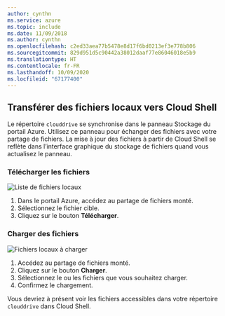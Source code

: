 ```yaml
---
author: cynthn
ms.service: azure
ms.topic: include
ms.date: 11/09/2018
ms.author: cynthn
ms.openlocfilehash: c2ed33aea77b5478e8d17f6bd0213ef3e778b806
ms.sourcegitcommit: 829d951d5c90442a38012daaf77e86046018e5b9
ms.translationtype: HT
ms.contentlocale: fr-FR
ms.lasthandoff: 10/09/2020
ms.locfileid: "67177400"
---
```

## <a name="transfer-local-files-to-cloud-shell"></a>Transférer des fichiers locaux vers Cloud Shell
Le répertoire `clouddrive` se synchronise dans le panneau Stockage du portail Azure. Utilisez ce panneau pour échanger des fichiers avec votre partage de fichiers. La mise à jour des fichiers à partir de Cloud Shell se reflète dans l’interface graphique du stockage de fichiers quand vous actualisez le panneau.

### <a name="download-files"></a>Télécharger les fichiers

![Liste de fichiers locaux](../articles/cloud-shell/media/persisting-shell-storage/download.png)
1. Dans le portail Azure, accédez au partage de fichiers monté.
2. Sélectionnez le fichier cible.
3. Cliquez sur le bouton **Télécharger**.

### <a name="upload-files"></a>Charger des fichiers

![Fichiers locaux à charger](../articles/cloud-shell/media/persisting-shell-storage/upload.png)
1. Accédez au partage de fichiers monté.
2. Cliquez sur le bouton **Charger**.
3. Sélectionnez le ou les fichiers que vous souhaitez charger.
4. Confirmez le chargement.

Vous devriez à présent voir les fichiers accessibles dans votre répertoire `clouddrive` dans Cloud Shell.